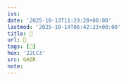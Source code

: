 ```yaml
---
ivs:
date: '2025-10-13T11:29:28+08:00'
lastmod: '2025-10-14T06:42:23+08:00'
title: 󰡫
url: 󰡫
tags: [𢳃]
hex: '22CC3'
src: GHZR
note:
---
```

